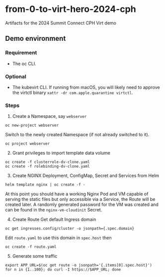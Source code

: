 # from-0-to-virt-hero-2024-cph
Artifacts for the 2024 Summit Connect CPH Virt demo


## Demo environment

### Requirement
- The oc CLI.

### Optional
- The kubevirt CLI. If running from macOS, you will likely need to approve the virtctl binary `xattr -dr com.apple.quarantine virtctl`.

### Steps

1. Create a Namespace, say `webserver`
```shell
oc new-project webserver
```
Switch to the newly created Namespace (if not already switched to it).
```shell
oc project webserver
```

2. Grant privileges to import template data volume
```shell
oc create -f clusterrole-dv-clone.yaml
oc create -f rolebinding-dv-clone.yaml
```

3. Create NGINX Deployment, ConfigMap, Secret and Services from Helm
```shell
helm template nginx | oc create -f - 
```
At this point you should have a working Nginx Pod and VM capable of serving the static files but only accessible via a Service, the Route will be created later.
A randomly generated password for the VM was created and can be found in the `nginx-vm-cloudinit` Secret.

4. Create Route
Get default Ingress domain
```shell
oc get ingresses.config/cluster -o jsonpath={.spec.domain}
```
Edit `route.yaml` to use this domain in `spec.host` then
```shell
oc create -f route.yaml
```

5. Generate some traffic
```shell
export APP_URL=$(oc get route -o jsonpath='{.items[0].spec.host}')
for n in {1..100}; do curl -I https://$APP_URL; done
```


